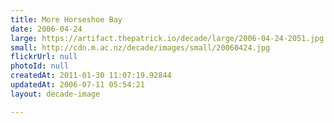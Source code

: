 ```yaml
---
title: More Horseshoe Bay
date: 2006-04-24
large: https://artifact.thepatrick.io/decade/large/2006-04-24-2051.jpg
small: http://cdn.m.ac.nz/decade/images/small/20060424.jpg
flickrUrl: null
photoId: null
createdAt: 2011-01-30 11:07:19.92844
updatedAt: 2006-07-11 05:54:21
layout: decade-image

---
```


